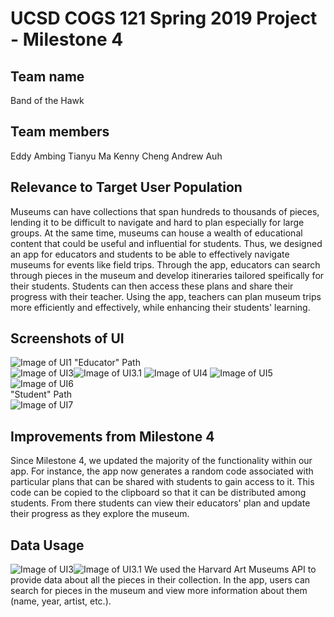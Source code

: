 # UCSD COGS 121 Spring 2019 Project - Milestone 4
## Team name
Band of the Hawk
## Team members
Eddy Ambing
Tianyu Ma
Kenny Cheng
Andrew Auh

## Relevance to Target User Population 
Museums can have collections that span hundreds to thousands of pieces, lending it to be difficult to navigate and hard to plan especially for large groups. At the same time, museums can house a wealth of educational content that could be useful and influential for students. Thus, we designed an app for educators and students to be able to effectively navigate museums for events like field trips. Through the app, educators can search through pieces in the museum and develop itineraries tailored speifically for their students. Students can then access these plans and share their progress with their teacher. Using the app, teachers can plan museum trips more efficiently and effectively, while enhancing their students' learning.

## Screenshots of UI
![Image of UI1](UI_Screenshots/Milestone5/ui1.png)
"Educator" Path  
![Image of UI3](UI_Screenshots/Milestone5/ui3.png)![Image of UI3.1](UI_Screenshots/Milestone5/ui4.png)
![Image of UI4](UI_Screenshots/Milestone5/ui5.png)
![Image of UI5](UI_Screenshots/Milestone5/ui6.png)
![Image of UI6](UI_Screenshots/Milestone5/ui7.png)  
"Student" Path  
![Image of UI7](UI_Screenshots/Milestone5/ui8.png)


## Improvements from Milestone 4
Since Milestone 4, we updated the majority of the functionality within our app. For instance, the app now generates a random code associated with particular plans that can be shared with students to gain access to it. This code can be copied to the clipboard so that it can be distributed among students. From there students can view their educators' plan and update their progress as they explore the museum.


## Data Usage
![Image of UI3](UI_Screenshots/Milestone5/ui3.png)![Image of UI3.1](UI_Screenshots/Milestone5/ui4.png)
We used the Harvard Art Museums API to provide data about all the pieces in their collection. In the app, users can search for pieces in the museum and view more information about them (name, year, artist, etc.). 
